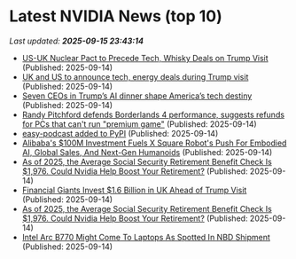 # Latest NVIDIA News (top 10)
_Last updated: **2025-09-15 23:43:14**_

- [US-UK Nuclear Pact to Precede Tech, Whisky Deals on Trump Visit](https://financialpost.com/pmn/business-pmn/us-uk-nuclear-pact-to-precede-tech-whisky-deals-on-trump-visit) (Published: 2025-09-14)
- [UK and US to announce tech, energy deals during Trump visit](https://www.yahoo.com/news/articles/uk-us-announce-tech-energy-230604172.html) (Published: 2025-09-14)
- [Seven CEOs in Trump’s AI dinner shape America’s tech destiny](https://blogs.lse.ac.uk/businessreview/2025/09/15/seven-ceos-in-trumps-ai-dinner-shape-americas-tech-destiny/) (Published: 2025-09-14)
- [Randy Pitchford defends Borderlands 4 performance, suggests refunds for PCs that can't run "premium game"](https://www.notebookcheck.net/Randy-Pitchford-defends-Borderlands-4-performance-suggests-refunds-for-PCs-that-can-t-run-premium-game.1114412.0.html) (Published: 2025-09-14)
- [easy-podcast added to PyPI](https://pypi.org/project/easy-podcast/) (Published: 2025-09-14)
- [Alibaba's $100M Investment Fuels X Square Robot's Push For Embodied AI, Global Sales, And Next-Gen Humanoids](https://www.benzinga.com/news/topics/25/09/47659057/alibabas-100m-investment-fuels-x-square-robots-push-for-embodied-ai-global-sales-and-next-gen-humanoids) (Published: 2025-09-14)
- [As of 2025, the Average Social Security Retirement Benefit Check Is $1,976. Could Nvidia Help Boost Your Retirement?](https://biztoc.com/x/742643b3e088b5a3) (Published: 2025-09-14)
- [Financial Giants Invest $1.6 Billion in UK Ahead of Trump Visit](http://www.pymnts.com/news/investment-tracker/2025/financial-giants-invest-1-6-billion-in-uk-ahead-of-trump-visit/) (Published: 2025-09-14)
- [As of 2025, the Average Social Security Retirement Benefit Check Is $1,976. Could Nvidia Help Boost Your Retirement?](https://consent.yahoo.com/v2/collectConsent?sessionId=1_cc-session_a4129eb8-d5bc-494f-a061-a06b3a2b5061) (Published: 2025-09-14)
- [Intel Arc B770 Might Come To Laptops As Spotted In NBD Shipment](https://wccftech.com/intel-arc-b770-might-come-to-laptops-as-spotted-in-nbd-shipment/) (Published: 2025-09-14)
